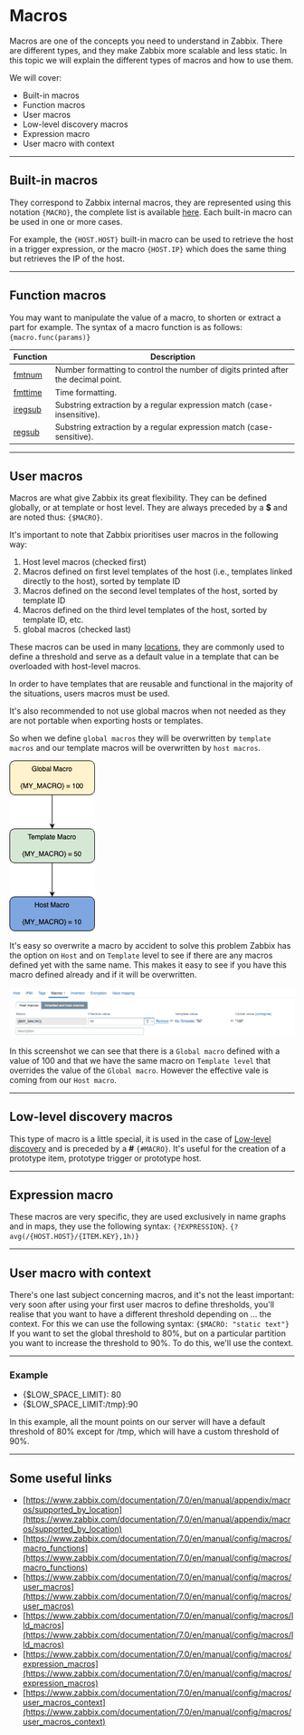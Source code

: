 # Macros

Macros are one of the concepts you need to understand in Zabbix.
There are different types, and they make Zabbix more scalable and less static.
In this topic we will explain the different types of macros and how to use them.

We will cover:

- Built-in macros
- Function macros
- User macros
- Low-level discovery macros
- Expression macro
- User macro with context

---

## Built-in macros

They correspond to Zabbix internal macros, they are represented using this
notation `{MACRO}`, the complete list is available [here](https://www.zabbix.com/documentation/7.0/en/manual/appendix/macros/supported_by_location).
Each built-in macro can be used in one or more cases.

For example, the `{HOST.HOST}` built-in macro can be used to retrieve the host
in a trigger expression, or the macro `{HOST.IP}` which does the same thing
but retrieves the IP of the host.

---

## Function macros

You may want to manipulate the value of a macro, to shorten or extract a part
for example. The syntax of a macro function is as follows: `{macro.func(params)}`

|Function|Description|
|--|--|
|[fmtnum](https://www.zabbix.com/documentation/7.0/en/manual/config/macros/macro_functions#fmtnum)|Number formatting to control the number of digits printed after the decimal point.|
|[fmttime](https://www.zabbix.com/documentation/7.0/en/manual/config/macros/macro_functions#fmttime)|Time formatting.|
|[iregsub](https://www.zabbix.com/documentation/7.0/en/manual/config/macros/macro_functions#iregsub)|Substring extraction by a regular expression match (case-insensitive).|
|[regsub](https://www.zabbix.com/documentation/7.0/en/manual/config/macros/macro_functions#regsub)|Substring extraction by a regular expression match (case-sensitive).|

---

## User macros

Macros are what give Zabbix its great flexibility. They can be defined globally,
or at template or host level. They are always preceded by a **\$** and are
noted thus: `{$MACRO}`.

It's important to note that Zabbix prioritises user macros in the following way:

1. Host level macros (checked first)
2. Macros defined on first level templates of the host (i.e., templates linked
   directly to the host), sorted by template ID
3. Macros defined on the second level templates of the host, sorted by template ID
4. Macros defined on the third level templates of the host, sorted by template
   ID, etc.
5. global macros (checked last)

These macros can be used in  many [locations](https://www.zabbix.com/documentation/7.0/en/manual/appendix/macros/supported_by_location_user),
they are commonly used to define a threshold and serve as a default value in
a template that can be overloaded with host-level macros.

In order to have templates that are reusable and functional in the majority
of the situations, users macros must be used.

It's also recommended to not use global macros when not needed as they are not
portable when exporting hosts or templates.

So when we define `global macros` they will be overwritten by `template macros`
and our template macros will be overwritten by `host macros`.

![macro order](image/macros/macros-order.png)

It's easy so overwrite a macro by accident to solve this problem Zabbix has
the option on `Host` and on `Template` level to see if there are any macros
defined yet with the same name. This makes it easy to see if you have this
macro defined already and if it will be overwritten.

![macro inheritance](image/macros/inherited-macros.png)

In this screenshot we can see that there is a `Global macro` defined with
a value of 100 and that we have the same macro on `Template level` that overrides
the value of the `Global macro`. However the effective vale is coming from
our `Host macro`.

---

## Low-level discovery macros

This type of macro is a little special, it is used in the case of [Low-level discovery](https://www.zabbix.com/documentation/7.0/en/manual/discovery/low_level_discovery)
and is preceded by a **#** `{#MACRO}`. It's useful for the creation of a
prototype item, prototype trigger or prototype host.

---

## Expression macro

These macros are very specific, they are used exclusively in name graphs and in maps,
they use the following syntax: `{?EXPRESSION}`. `{?avg(/{HOST.HOST}/{ITEM.KEY},1h)}`

---

## User macro with context

There's one last subject concerning macros, and it's not the least important:
very soon after using your first user macros to define thresholds, you'll realise
that you want to have a different threshold depending on ... the context.
For this we can use  the following syntax: `{$MACRO: "static text"}`
If you want to set the global threshold to 80%, but on a particular partition
you want to increase the threshold to 90%. To do this, we'll use the context.

---

### Example

- {$LOW_SPACE_LIMIT}: 80
- {$LOW_SPACE_LIMIT:/tmp}:90

In this example, all the mount points on our server will have a default threshold
of 80% except for /tmp, which will have a custom threshold of 90%.

---

## Some useful links

- [https://www.zabbix.com/documentation/7.0/en/manual/appendix/macros/supported_by_location](https://www.zabbix.com/documentation/7.0/en/manual/appendix/macros/supported_by_location)
- [https://www.zabbix.com/documentation/7.0/en/manual/config/macros/macro_functions](https://www.zabbix.com/documentation/7.0/en/manual/config/macros/macro_functions)
- [https://www.zabbix.com/documentation/7.0/en/manual/config/macros/user_macros](https://www.zabbix.com/documentation/7.0/en/manual/config/macros/user_macros)
- [https://www.zabbix.com/documentation/7.0/en/manual/config/macros/lld_macros](https://www.zabbix.com/documentation/7.0/en/manual/config/macros/lld_macros)
- [https://www.zabbix.com/documentation/7.0/en/manual/config/macros/expression_macros](https://www.zabbix.com/documentation/7.0/en/manual/config/macros/expression_macros)
- [https://www.zabbix.com/documentation/7.0/en/manual/config/macros/user_macros_context](https://www.zabbix.com/documentation/7.0/en/manual/config/macros/user_macros_context)
